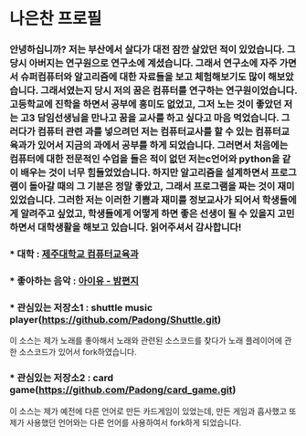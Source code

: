# 나은찬 프로필
### 안녕하십니까? 저는 부산에서 살다가 대전 잠깐 살았던 적이 있었습니다. 그당시 아버지는 연구원으로 연구소에 계셨습니다. 그래서 연구소에 자주 가면서 슈퍼컴퓨터와 알고리즘에 대한 자료들을 보고 체험해보기도 많이 해보았습니다.  그래서였는지 당시 저의 꿈은 컴퓨터를 연구하는 연구원이었습니다.  고등학교에 진학을 하면서 공부에 흥미도 없었고, 그저 노는 것이 좋았던 저는 고3 담임선생님을 만나고 꿈을 교사를 하고 싶다고 마음 먹었습니다. 그러다가 컴퓨터 관련 과를 넣으려던 저는 컴퓨터교사를 할 수 있는 컴퓨터교육과가 있어서 지금의 과에서 공부를 하게 되었습니다. 그러면서 처음에는 컴퓨터에 대한 전문적인 수업을 들은 적이 없던 저는c언어와 python을 같이 배우는 것이 너무 힘들었었습니다. 하지만 알고리즘을 설계하면서 프로그램이 돌아갈 때의 그 기분은 정말 좋았고, 그래서 프로그램을 짜는 것이 재미있었습니다. 그러한 저는 이러한 기쁨과 재미를 정보교사가 되어서 학생들에게 알려주고 싶었고, 학생들에게 어떻게 하면 좋은 선생이 될 수 있을지 고민하면서 대학생활을 해보고 있습니다. 읽어주셔서 감사합니다!
### * 대학 : [제주대학교 컴퓨터교육과](http://educom.jejunu.ac.kr/)
### * 좋아하는 음악 : [아이유 - 밤편지](https://www.youtube.com/watch?v=BzYnNdJhZQw)
### * 관심있는 저장소1 : shuttle music player(https://github.com/Padong/Shuttle.git)
이 소스는 제가 노래를 좋아해서 노래와 관련된 소스코드를 찾다가 노래 플레이어에 관한 소스코드가 있어서 fork하였습니다.
### * 관심있는 저장소2 : card game(https://github.com/Padong/card_game.git)
이 소스는 제가 예전에 다른 언어로 만든 카드게임이 있었는데, 만든 게임과 흡사했고 또 제가 사용했던 언어와는 다른 언어를 사용하여서 fork하게 되었습니다.

